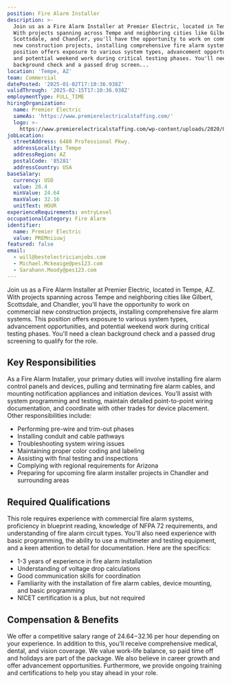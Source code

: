 ```yaml
---
position: Fire Alarm Installer
description: >-
  Join us as a Fire Alarm Installer at Premier Electric, located in Tempe, AZ.
  With projects spanning across Tempe and neighboring cities like Gilbert,
  Scottsdale, and Chandler, you'll have the opportunity to work on commercial
  new construction projects, installing comprehensive fire alarm systems. This
  position offers exposure to various system types, advancement opportunities,
  and potential weekend work during critical testing phases. You'll need a clean
  background check and a passed drug screen...
location: 'Tempe, AZ'
team: Commercial
datePosted: '2025-01-02T17:10:36.938Z'
validThrough: '2025-02-15T17:10:36.938Z'
employmentType: FULL_TIME
hiringOrganization:
  name: Premier Electric
  sameAs: 'https://www.premierelectricalstaffing.com/'
  logo: >-
    https://www.premierelectricalstaffing.com/wp-content/uploads/2020/05/Premier-Electrical-Staffing-logo.png
jobLocation:
  streetAddress: 6480 Professional Pkwy.
  addressLocality: Tempe
  addressRegion: AZ
  postalCode: '85281'
  addressCountry: USA
baseSalary:
  currency: USD
  value: 28.4
  minValue: 24.64
  maxValue: 32.16
  unitText: HOUR
experienceRequirements: entryLevel
occupationalCategory: Fire Alarm
identifier:
  name: Premier Electric
  value: PREMniiuwj
featured: false
email:
  - will@bestelectricianjobs.com
  - Michael.Mckeaige@pes123.com
  - Sarahann.Moody@pes123.com
---
```




Join us as a Fire Alarm Installer at Premier Electric, located in Tempe, AZ. With projects spanning across Tempe and neighboring cities like Gilbert, Scottsdale, and Chandler, you'll have the opportunity to work on commercial new construction projects, installing comprehensive fire alarm systems. This position offers exposure to various system types, advancement opportunities, and potential weekend work during critical testing phases. You'll need a clean background check and a passed drug screening to qualify for the role.

## Key Responsibilities

As a Fire Alarm Installer, your primary duties will involve installing fire alarm control panels and devices, pulling and terminating fire alarm cables, and mounting notification appliances and initiation devices. You'll assist with system programming and testing, maintain detailed point-to-point wiring documentation, and coordinate with other trades for device placement. Other responsibilities include:

- Performing pre-wire and trim-out phases
- Installing conduit and cable pathways
- Troubleshooting system wiring issues
- Maintaining proper color coding and labeling
- Assisting with final testing and inspections
- Complying with regional requirements for Arizona
- Preparing for upcoming fire alarm installer projects in Chandler and surrounding areas

## Required Qualifications

This role requires experience with commercial fire alarm systems, proficiency in blueprint reading, knowledge of NFPA 72 requirements, and understanding of fire alarm circuit types. You'll also need experience with basic programming, the ability to use a multimeter and testing equipment, and a keen attention to detail for documentation. Here are the specifics:

- 1-3 years of experience in fire alarm installation
- Understanding of voltage drop calculations
- Good communication skills for coordination
- Familiarity with the installation of fire alarm cables, device mounting, and basic programming
- NICET certification is a plus, but not required

## Compensation & Benefits

We offer a competitive salary range of $24.64-$32.16 per hour depending on your experience. In addition to this, you'll receive comprehensive medical, dental, and vision coverage. We value work-life balance, so paid time off and holidays are part of the package. We also believe in career growth and offer advancement opportunities. Furthermore, we provide ongoing training and certifications to help you stay ahead in your role.
